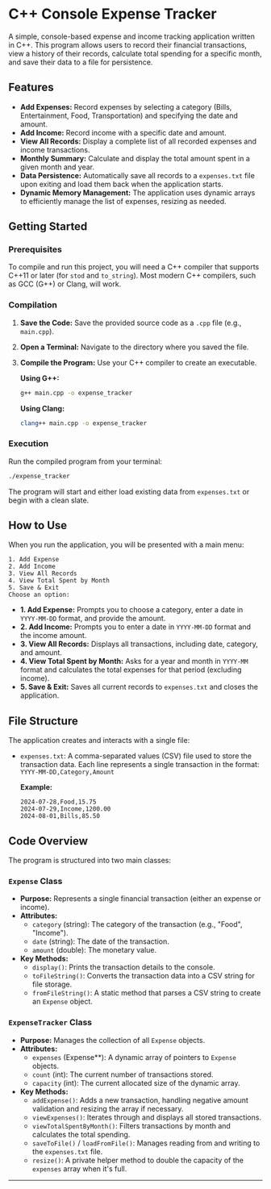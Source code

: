 

# C++ Console Expense Tracker

A simple, console-based expense and income tracking application written in C++. This program allows users to record their financial transactions, view a history of their records, calculate total spending for a specific month, and save their data to a file for persistence.

## Features

  - **Add Expenses:** Record expenses by selecting a category (Bills, Entertainment, Food, Transportation) and specifying the date and amount.
  - **Add Income:** Record income with a specific date and amount.
  - **View All Records:** Display a complete list of all recorded expenses and income transactions.
  - **Monthly Summary:** Calculate and display the total amount spent in a given month and year.
  - **Data Persistence:** Automatically save all records to a `expenses.txt` file upon exiting and load them back when the application starts.
  - **Dynamic Memory Management:** The application uses dynamic arrays to efficiently manage the list of expenses, resizing as needed.

## Getting Started

### Prerequisites

To compile and run this project, you will need a C++ compiler that supports C++11 or later (for `stod` and `to_string`). Most modern C++ compilers, such as GCC (G++) or Clang, will work.

### Compilation

1.  **Save the Code:** Save the provided source code as a `.cpp` file (e.g., `main.cpp`).

2.  **Open a Terminal:** Navigate to the directory where you saved the file.

3.  **Compile the Program:** Use your C++ compiler to create an executable.

    **Using G++:**

    ```sh
    g++ main.cpp -o expense_tracker
    ```

    **Using Clang:**

    ```sh
    clang++ main.cpp -o expense_tracker
    ```

### Execution

Run the compiled program from your terminal:

```sh
./expense_tracker
```

The program will start and either load existing data from `expenses.txt` or begin with a clean slate.

## How to Use

When you run the application, you will be presented with a main menu:

```
1. Add Expense
2. Add Income
3. View All Records
4. View Total Spent by Month
5. Save & Exit
Choose an option:
```

  - **1. Add Expense:** Prompts you to choose a category, enter a date in `YYYY-MM-DD` format, and provide the amount.
  - **2. Add Income:** Prompts you to enter a date in `YYYY-MM-DD` format and the income amount.
  - **3. View All Records:** Displays all transactions, including date, category, and amount.
  - **4. View Total Spent by Month:** Asks for a year and month in `YYYY-MM` format and calculates the total expenses for that period (excluding income).
  - **5. Save & Exit:** Saves all current records to `expenses.txt` and closes the application.

## File Structure

The application creates and interacts with a single file:

  - `expenses.txt`: A comma-separated values (CSV) file used to store the transaction data. Each line represents a single transaction in the format:
    `YYYY-MM-DD,Category,Amount`

    **Example:**

    ```
    2024-07-28,Food,15.75
    2024-07-29,Income,1200.00
    2024-08-01,Bills,85.50
    ```

## Code Overview

The program is structured into two main classes:

### `Expense` Class

  - **Purpose:** Represents a single financial transaction (either an expense or income).
  - **Attributes:**
      - `category` (string): The category of the transaction (e.g., "Food", "Income").
      - `date` (string): The date of the transaction.
      - `amount` (double): The monetary value.
  - **Key Methods:**
      - `display()`: Prints the transaction details to the console.
      - `toFileString()`: Converts the transaction data into a CSV string for file storage.
      - `fromFileString()`: A static method that parses a CSV string to create an `Expense` object.

### `ExpenseTracker` Class

  - **Purpose:** Manages the collection of all `Expense` objects.
  - **Attributes:**
      - `expenses` (Expense\*\*): A dynamic array of pointers to `Expense` objects.
      - `count` (int): The current number of transactions stored.
      - `capacity` (int): The current allocated size of the dynamic array.
  - **Key Methods:**
      - `addExpense()`: Adds a new transaction, handling negative amount validation and resizing the array if necessary.
      - `viewExpenses()`: Iterates through and displays all stored transactions.
      - `viewTotalSpentByMonth()`: Filters transactions by month and calculates the total spending.
      - `saveToFile()` / `loadFromFile()`: Manages reading from and writing to the `expenses.txt` file.
      - `resize()`: A private helper method to double the capacity of the `expenses` array when it's full.

-----
